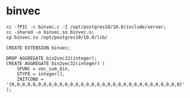 # binvec

    cc -fPIC -c binvec.c -I /opt/postgres10/10.0/include/server;
    cc -shared -o binvec.so binvec.o;
    cp binvec.so /opt/postgres10/10.0/lib/

    CREATE EXTENSION binvec;

    DROP AGGREGATE bin2vec32(integer);
    CREATE AGGREGATE bin2vec32(integer) (
        SFUNC = vec_sum_bin,
        STYPE = integer[],
        INITCOND = '{0,0,0,0,0,0,0,0,0,0,0,0,0,0,0,0,0,0,0,0,0,0,0,0,0,0,0,0,0,0,0,0}'
    );
